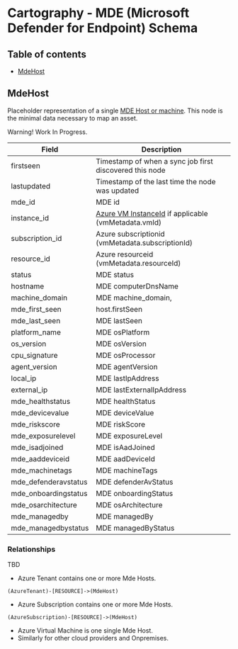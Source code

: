 # Cartography - MDE (Microsoft Defender for Endpoint) Schema

<!-- START doctoc generated TOC please keep comment here to allow auto update -->
<!-- DON'T EDIT THIS SECTION, INSTEAD RE-RUN doctoc TO UPDATE -->
<!-- END doctoc generated TOC please keep comment here to allow auto update -->

## Table of contents

- [MdeHost](#mdehost)

## MdeHost

Placeholder representation of a single [MDE Host or machine](https://docs.microsoft.com/en-us/microsoft-365/security/defender-endpoint/get-machines?view=o365-worldwide). This node is the minimal data necessary to map an asset.

Warning! Work In Progress.

| Field | Description |
|-------|--------------|
| firstseen| Timestamp of when a sync job first discovered this node  |
| lastupdated |  Timestamp of the last time the node was updated |
| mde_id | MDE id |
| instance_id | [Azure VM InstanceId](https://azure.microsoft.com/en-us/blog/accessing-and-using-azure-vm-unique-id/) if applicable (vmMetadata.vmId) |
| subscription_id | Azure subscriptionid (vmMetadata.subscriptionId) |
| resource_id | Azure resourceid (vmMetadata.resourceId) |
| status | MDE status |
| hostname | MDE computerDnsName |
| machine_domain | MDE machine_domain,
| mde_first_seen | host.firstSeen |
| mde_last_seen | MDE lastSeen |
| platform_name | MDE osPlatform |
| os_version | MDE osVersion |
| cpu_signature | MDE osProcessor |
| agent_version | MDE agentVersion |
| local_ip | MDE lastIpAddress |
| external_ip | MDE lastExternalIpAddress |
| mde_healthstatus | MDE healthStatus |
| mde_devicevalue | MDE deviceValue |
| mde_riskscore | MDE riskScore |
| mde_exposurelevel | MDE exposureLevel |
| mde_isadjoined | MDE isAadJoined |
| mde_aaddeviceid | MDE aadDeviceId |
| mde_machinetags | MDE machineTags |
| mde_defenderavstatus | MDE defenderAvStatus |
| mde_onboardingstatus | MDE onboardingStatus |
| mde_osarchitecture | MDE osArchitecture |
| mde_managedby | MDE managedBy |
| mde_managedbystatus | MDE managedByStatus |

### Relationships

TBD
* Azure Tenant contains one or more Mde Hosts.
```
(AzureTenant)-[RESOURCE]->(MdeHost)
```
* Azure Subscription contains one or more Mde Hosts.
```
(AzureSubscription)-[RESOURCE]->(MdeHost)
```
* Azure Virtual Machine is one single Mde Host.
* Similarly for other cloud providers and Onpremises.